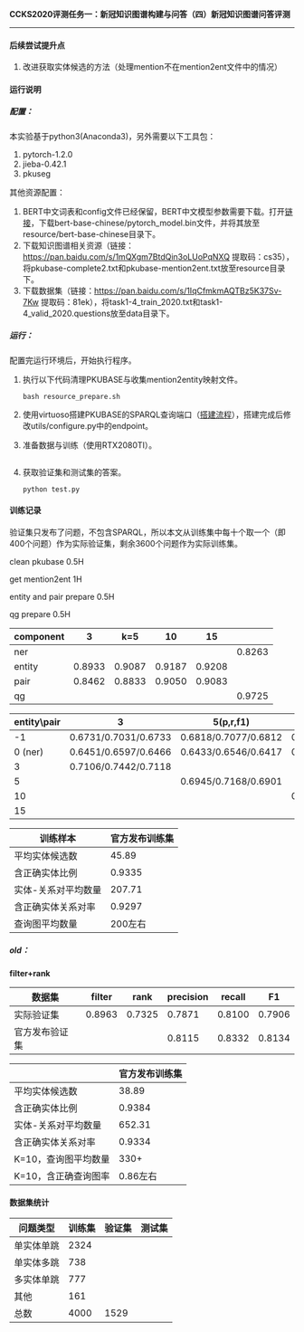 

**CCKS2020评测任务一：新冠知识图谱构建与问答（四）新冠知识图谱问答评测**

****
#### 后续尝试提升点

1. 改进获取实体候选的方法（处理mention不在mention2ent文件中的情况）

#### 运行说明

##### 配置：

本实验基于python3(Anaconda3)，另外需要以下工具包：

1. pytorch-1.2.0
2. jieba-0.42.1
3. pkuseg

其他资源配置：

1. BERT中文词表和config文件已经保留，BERT中文模型参数需要下载。打开[链接](https://www.kaggle.com/soulmachine/pretrained-bert-models-for-pytorch?)，下载bert-base-chinese/pytorch_model.bin文件，并将其放至resource/bert-base-chinese目录下。
2. 下载知识图谱相关资源（链接：https://pan.baidu.com/s/1mQXgm7BtdQin3oLUoPqNXQ  提取码：cs35），将pkubase-complete2.txt和pkubase-mention2ent.txt放至resource目录下。
3. 下载数据集（链接：https://pan.baidu.com/s/1IqCfmkmAQTBz5K37Sv-7Kw 提取码：81ek），将task1-4_train_2020.txt和task1-4_valid_2020.questions放至data目录下。

##### 运行：

配置完运行环境后，开始执行程序。

1. 执行以下代码清理PKUBASE与收集mention2entity映射文件。

   ```shell
   bash resource_prepare.sh
   ```

2. 使用virtuoso搭建PKUBASE的SPARQL查询端口（[搭建流程](https://blog.csdn.net/wtgwtg_/article/details/107963602)），搭建完成后修改utils/configure.py中的endpoint。

3. 准备数据与训练（使用RTX2080TI）。

   ```shell
   
   ```

4. 获取验证集和测试集的答案。

   ```
   python test.py
   ```

#### 训练记录

验证集只发布了问题，不包含SPARQL，所以本文从训练集中每十个取一个（即400个问题）作为实际验证集，剩余3600个问题作为实际训练集。

clean pkubase 0.5H

get mention2ent  1H

entity and pair prepare 0.5H

qg prepare 0.5H

| component | 3      | k=5    | 10     | 15     |        |
| --------- | ------ | ------ | ------ | ------ | ------ |
| ner       |        |        |        |        | 0.8263 |
| entity    | 0.8933 | 0.9087 | 0.9187 | 0.9208 |        |
| pair      | 0.8462 | 0.8833 | 0.9050 | 0.9083 |        |
| qg        |        |        |        |        | 0.9725 |

| entity\pair | 3                    | 5(p,r,f1)            | 10                   | 15                   |
| ----------- | -------------------- | -------------------- | -------------------- | -------------------- |
| -1          | 0.6731/0.7031/0.6733 | 0.6818/0.7077/0.6812 | 0.6575/0.6765/0.6507 | 0.6586/0.6768/0.6536 |
| 0 (ner)     | 0.6451/0.6597/0.6466 | 0.6433/0.6546/0.6417 | 0.6360/0.6467/0.6315 | 0.6308/0.6427/0.6276 |
| 3           | 0.7106/0.7442/0.7118 |                      |                      |                      |
| 5           |                      | 0.6945/0.7168/0.6901 |                      |                      |
| 10          |                      |                      | 0.6529/0.6703/0.6385 |                      |
| 15          |                      |                      |                      | 0.6634/0.6880/0.6608 |

| 训练样本            | 官方发布训练集 |
| ------------------- | -------------- |
| 平均实体候选数      | 45.89          |
| 含正确实体比例      | 0.9335         |
| 实体-关系对平均数量 | 207.71         |
| 含正确实体关系对率  | 0.9297         |
| 查询图平均数量      | 200左右        |

##### **old：**

 **filter+rank**

| 数据集         | filter | rank   | precision | recall | F1     |
| -------------- | ------ | ------ | --------- | ------ | ------ |
| 实际验证集     | 0.8963 | 0.7325 | 0.7871    | 0.8100 | 0.7906 |
| 官方发布验证集 |        |        | 0.8115    | 0.8332 | 0.8134 |

|                      | 官方发布训练集 |
| -------------------- | -------------- |
| 平均实体候选数       | 38.89          |
| 含正确实体比例       | 0.9384         |
| 实体-关系对平均数量  | 652.31         |
| 含正确实体关系对率   | 0.9334         |
| K=10，查询图平均数量 | 330+           |
| K=10，含正确查询图率 | 0.86左右       |

#### 数据集统计

| **问题类型** | **训练集** | **验证集** | **测试集** |
| ------------ | ---------- | ---------- | ---------- |
| 单实体单跳   | 2324       |            |            |
| 单实体多跳   | 738        |            |            |
| 多实体单跳   | 777        |            |            |
| 其他         | 161        |            |            |
| 总数         | 4000       | 1529       |            |

